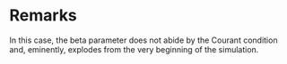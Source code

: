# Remarks

In this case, the beta parameter does not abide by the Courant condition and,
eminently, explodes from the very beginning of the simulation.
